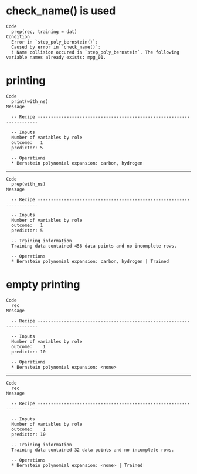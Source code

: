# check_name() is used

    Code
      prep(rec, training = dat)
    Condition
      Error in `step_poly_bernstein()`:
      Caused by error in `check_name()`:
      ! Name collision occured in `step_poly_bernstein`. The following variable names already exists: mpg_01.

# printing

    Code
      print(with_ns)
    Message
      
      -- Recipe ----------------------------------------------------------------------
      
      -- Inputs 
      Number of variables by role
      outcome:   1
      predictor: 5
      
      -- Operations 
      * Bernstein polynomial expansion: carbon, hydrogen

---

    Code
      prep(with_ns)
    Message
      
      -- Recipe ----------------------------------------------------------------------
      
      -- Inputs 
      Number of variables by role
      outcome:   1
      predictor: 5
      
      -- Training information 
      Training data contained 456 data points and no incomplete rows.
      
      -- Operations 
      * Bernstein polynomial expansion: carbon, hydrogen | Trained

# empty printing

    Code
      rec
    Message
      
      -- Recipe ----------------------------------------------------------------------
      
      -- Inputs 
      Number of variables by role
      outcome:    1
      predictor: 10
      
      -- Operations 
      * Bernstein polynomial expansion: <none>

---

    Code
      rec
    Message
      
      -- Recipe ----------------------------------------------------------------------
      
      -- Inputs 
      Number of variables by role
      outcome:    1
      predictor: 10
      
      -- Training information 
      Training data contained 32 data points and no incomplete rows.
      
      -- Operations 
      * Bernstein polynomial expansion: <none> | Trained

